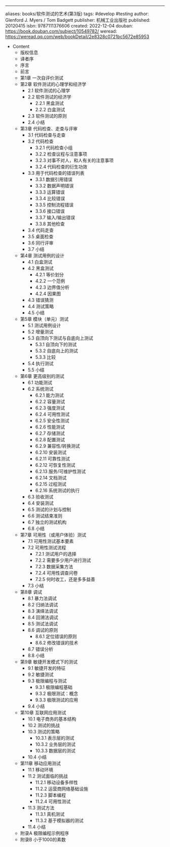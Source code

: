 ---
aliases: books/软件测试的艺术(第3版)
tags: #develop #testing
author: Glenford J. Myers / Tom Badgett
publisher: 机械工业出版社
published: 20120415
isbn: 9787111376606
created: 2022-12-04
douban: https://book.douban.com/subject/10549782/
weread: https://weread.qq.com/web/bookDetail/2e8328c0721bc5672e85953

- Content
  - 版权信息
  - 译者序
  - 序言
  - 前言
  - 第1章 一次自评价测试
  - 第2章 软件测试的心理学和经济学
    - 2.1 软件测试的心理学
    - 2.2 软件测试的经济学
      - 2.2.1 黑盒测试
      - 2.2.2 白盒测试
    - 2.3 软件测试的原则
    - 2.4 小结
  - 第3章 代码检查、走查与评审
    - 3.1 代码检查与走查
    - 3.2 代码检查
      - 3.2.1 代码检查小组
      - 3.2.2 检查议程与注意事项
      - 3.2.3 对事不对人，和人有关的注意事项
      - 3.2.4 代码检查的衍生功效
    - 3.3 用于代码检查的错误列表
      - 3.3.1 数据引用错误
      - 3.3.2 数据声明错误
      - 3.3.3 运算错误
      - 3.3.4 比较错误
      - 3.3.5 控制流程错误
      - 3.3.6 接口错误
      - 3.3.7 输入/输出错误
      - 3.3.8 其他检查
    - 3.4 代码走查
    - 3.5 桌面检查
    - 3.6 同行评审
    - 3.7 小结
  - 第4章 测试用例的设计
    - 4.1 白盒测试
    - 4.2 黑盒测试
      - 4.2.1 等价划分
      - 4.2.2 一个范例
      - 4.2.3 边界值分析
      - 4.2.4 因果图
    - 4.3 错误猜测
    - 4.4 测试策略
    - 4.5 小结
  - 第5章 模块（单元）测试
    - 5.1 测试用例设计
    - 5.2 增量测试
    - 5.3 自顶向下测试与自底向上测试
      - 5.3.1 自顶向下的测试
      - 5.3.2 自底向上的测试
      - 5.3.3 比较
    - 5.4 执行测试
    - 5.5 小结
  - 第6章 更高级别的测试
    - 6.1 功能测试
    - 6.2 系统测试
      - 6.2.1 能力测试
      - 6.2.2 容量测试
      - 6.2.3 强度测试
      - 6.2.4 可用性测试
      - 6.2.5 安全性测试
      - 6.2.6 性能测试
      - 6.2.7 存储测试
      - 6.2.8 配置测试
      - 6.2.9 兼容性/转换测试
      - 6.2.10 安装测试
      - 6.2.11 可靠性测试
      - 6.2.12 可恢复性测试
      - 6.2.13 服务/可维护性测试
      - 6.2.14 文档测试
      - 6.2.15 过程测试
      - 6.2.16 系统测试的执行
    - 6.3 验收测试
    - 6.4 安装测试
    - 6.5 测试的计划与控制
    - 6.6 测试结束准则
    - 6.7 独立的测试机构
    - 6.8 小结
  - 第7章 可用性（或用户体验）测试
    - 7.1 可用性测试基本要素
    - 7.2 可用性测试流程
      - 7.2.1 测试用户的选择
      - 7.2.2 需要多少用户进行测试
      - 7.2.3 数据采集方法
      - 7.2.4 可用性调查问卷
      - 7.2.5 何时收工，还是多多益善
    - 7.3 小结
  - 第8章 调试
    - 8.1 暴力法调试
    - 8.2 归纳法调试
    - 8.3 演绎法调试
    - 8.4 回溯法调试
    - 8.5 测试法调试
    - 8.6 调试的原则
      - 8.6.1 定位错误的原则
      - 8.6.2 修改错误的技术
    - 8.7 错误分析
    - 8.8 小结
  - 第9章 敏捷开发模式下的测试
    - 9.1 敏捷开发的特征
    - 9.2 敏捷测试
    - 9.3 极限编程与测试
      - 9.3.1 极限编程基础
      - 9.3.2 极限测试：概念
      - 9.3.3 极限测试的应用
    - 9.4 小结
  - 第10章 互联网应用测试
    - 10.1 电子商务的基本结构
    - 10.2 测试的挑战
    - 10.3 测试的策略
      - 10.3.1 表示层的测试
      - 10.3.2 业务层的测试
      - 10.3.3 数据层的测试
    - 10.4 小结
  - 第11章 移动应用测试
    - 11.1 移动环境
    - 11.2 测试面临的挑战
      - 11.2.1 移动设备多样性
      - 11.2.2 运营商网络基础设施
      - 11.2.3 脚本编程
      - 11.2.4 可用性测试
    - 11.3 测试方法
      - 11.3.1 真机测试
      - 11.3.2 基于模拟器的测试
    - 11.4 小结
  - 附录A 极限编程示例程序
  - 附录B 小于1000的素数